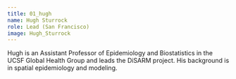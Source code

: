 ```yaml
---
title: 01_hugh
name: Hugh Sturrock
role: Lead (San Francisco)
image: Hugh_Sturrock
---
```


Hugh is an Assistant Professor of Epidemiology and Biostatistics in the UCSF Global Health Group and leads the DiSARM project. His background is in spatial epidemiology and modeling.